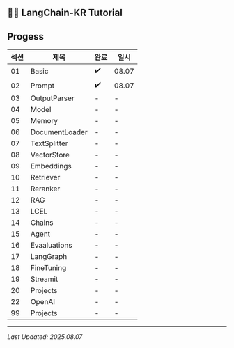 ## 🦜🔗 LangChain-KR Tutorial

## Progess

| 섹션 | 제목 | 완료 | 일시 |
|------|------|------|------|
| 01 | Basic | ✔️ | 08.07 |
| 02 | Prompt | ✔️ | 08.07 |
| 03 | OutputParser | - | - |
| 04 | Model | - | - |
| 05 | Memory | - | - |
| 06 | DocumentLoader | - | - |
| 07 | TextSplitter | - | - |
| 08 | VectorStore | - | - |
| 09 | Embeddings | - | - |
| 10 | Retriever | - | - |
| 11 | Reranker | - | - |
| 12 | RAG | - | - |
| 13 | LCEL | - | - |
| 14 | Chains | - | - |
| 15 | Agent | - | - |
| 16 | Evaaluations | - | - |
| 17 | LangGraph | - | - |
| 18 | FineTuning | - | - |
| 19 | Streamit | - | - |
| 20 | Projects | - | - |
| 22 | OpenAI | - | - |
| 99 | Projects | - | - |

---

*Last Updated: 2025.08.07*